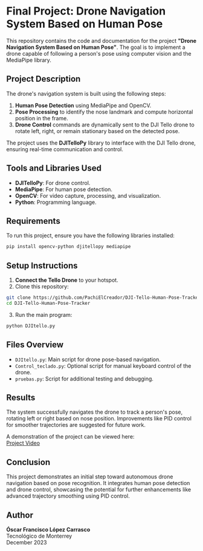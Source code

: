 # Final Project: Drone Navigation System Based on Human Pose

This repository contains the code and documentation for the project **"Drone Navigation System Based on Human Pose"**. The goal is to implement a drone capable of following a person's pose using computer vision and the MediaPipe library.

## Project Description

The drone's navigation system is built using the following steps:

1. **Human Pose Detection** using MediaPipe and OpenCV.
2. **Pose Processing** to identify the nose landmark and compute horizontal position in the frame.
3. **Drone Control** commands are dynamically sent to the DJI Tello drone to rotate left, right, or remain stationary based on the detected pose.

The project uses the **DJITelloPy** library to interface with the DJI Tello drone, ensuring real-time communication and control.

## Tools and Libraries Used

- **DJITelloPy**: For drone control.
- **MediaPipe**: For human pose detection.
- **OpenCV**: For video capture, processing, and visualization.
- **Python**: Programming language.

## Requirements

To run this project, ensure you have the following libraries installed:

```bash
pip install opencv-python djitellopy mediapipe
```

## Setup Instructions

1. **Connect the Tello Drone** to your hotspot.
2. Clone this repository:

```bash
git clone https://github.com/PachiElCreador/DJI-Tello-Human-Pose-Tracker.git
cd DJI-Tello-Human-Pose-Tracker
```

3. Run the main program:

```bash
python DJItello.py
```

## Files Overview

- `DJItello.py`: Main script for drone pose-based navigation.
- `Control_teclado.py`: Optional script for manual keyboard control of the drone.
- `pruebas.py`: Script for additional testing and debugging.

## Results

The system successfully navigates the drone to track a person's pose, rotating left or right based on nose position. Improvements like PID control for smoother trajectories are suggested for future work.

A demonstration of the project can be viewed here:  
[Project Video](https://youtube.com/shorts/vymavCqRks?si=ttoqMThOYIIWgEiJ)

## Conclusion

This project demonstrates an initial step toward autonomous drone navigation based on pose recognition. It integrates human pose detection and drone control, showcasing the potential for further enhancements like advanced trajectory smoothing using PID control.

## Author

**Óscar Francisco López Carrasco**  
Tecnológico de Monterrey  
December 2023
